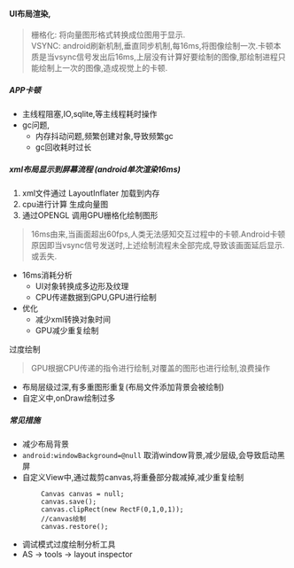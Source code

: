 #### UI布局渲染,

> 栅格化: 将向量图形格式转换成位图用于显示.<br/>
  VSYNC: android刷新机制,垂直同步机制,每16ms,将图像绘制一次.卡顿本质是当vsync信号发出后16ms,上层没有计算好要绘制的图像,那绘制进程只能绘制上一次的图像,造成视觉上的卡顿.

##### APP卡顿
* 主线程阻塞,IO,sqlite,等主线程耗时操作
* gc问题,
	* 内存抖动问题,频繁创建对象,导致频繁gc
	* gc回收耗时过长

##### xml布局显示到屏幕流程 (android单次渲染16ms)

1. xml文件通过 LayoutInflater  加载到内存
2. cpu进行计算 生成向量图
3. 通过OPENGL 调用GPU栅格化绘制图形

> 16ms由来,当画面超出60fps,人类无法感知交互过程中的卡顿.Android卡顿原因即当vsync信号发送时,上述绘制流程未全部完成,导致该画面延后显示.或丢失.

* 16ms消耗分析
	* UI对象转换成多边形及纹理
	* CPU传递数据到GPU,GPU进行绘制
* 优化
	* 减少xml转换对象时间
	* GPU减少重复绘制

过度绘制
> GPU根据CPU传递的指令进行绘制,对覆盖的图形也进行绘制,浪费操作

* 布局层级过深,有多重图形重复(布局文件添加背景会被绘制)
* 自定义中,onDraw绘制过多



##### 常见措施
* 减少布局背景
* `android:windowBackground=@null` 取消window背景,减少层级,会导致启动黑屏
* 自定义View中,通过裁剪canvas,将重叠部分裁减掉,减少重复绘制
```
        Canvas canvas = null; 
        canvas.save();
        canvas.clipRect(new RectF(0,1,0,1));
        //canvas绘制
        canvas.restore();
```

* 调试模式过度绘制分析工具
* AS -> tools -> layout inspector
